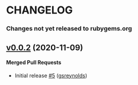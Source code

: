 # CHANGELOG

<!-- latest_release 0.0.2 -->
<!-- latest_release -->

<!-- release_rollup since=0.0.2 -->
### Changes not yet released to rubygems.org
<!-- release_rollup -->

<!-- latest_stable_release -->
## [v0.0.2](https://github.com/inspec/train-alicloud/tree/v0.0.2) (2020-11-09)

#### Merged Pull Requests
- Initial release [#5](https://github.com/inspec/train-alicloud/pull/5) ([gsreynolds](https://github.com/gsreynolds))
<!-- latest_stable_release -->


